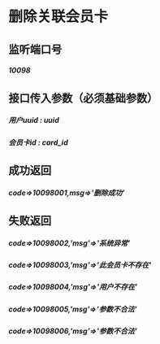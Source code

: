 # 删除关联会员卡
## 监听端口号
##### *10098*
## 接口传入参数（必须基础参数）
##### **用户uuid** : *uuid*
##### **会员卡id** : *card_id*


## 成功返回
##### **code=>10098001,msg=>'删除成功'**

## 失败返回
##### **code=>10098002,'msg'=>'系统异常'**
##### **code=>10098003,'msg'=>'此会员卡不存在'**
##### **code=>10098004,'msg'=>'用户不存在'**
##### **code=>10098005,'msg'=>'参数不合法'**
##### **code=>10098006,'msg'=>'参数不合法'**
